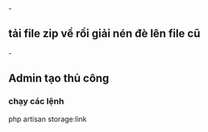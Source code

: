 -<h2>tải file zip về rồi giải nén đè lên file cũ</h2>
-<h2>Admin tạo thủ công</h2>
</hr>
<h3>chạy các lệnh</h3>

php artisan storage:link
